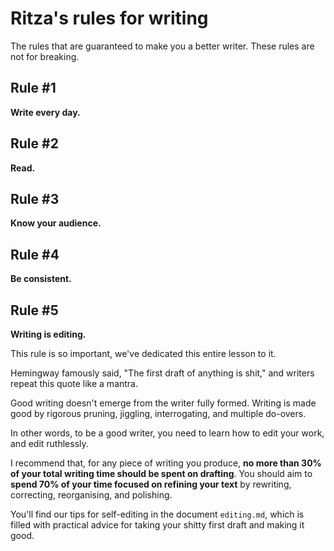 # Ritza's rules for writing

The rules that are guaranteed to make you a better writer. These rules are not for breaking.

## Rule #1

**Write every day.**

## Rule #2

**Read.**

## Rule #3

**Know your audience.**

## Rule #4

**Be consistent.**

## Rule #5

**Writing is editing.**

This rule is so important, we've dedicated this entire lesson to it.

Hemingway famously said, "The first draft of anything is shit," and writers repeat this quote like a mantra.

Good writing doesn't emerge from the writer fully formed. Writing is made good by rigorous pruning, jiggling, interrogating, and multiple do-overs.

In other words, to be a good writer, you need to learn how to edit your work, and edit ruthlessly.

I recommend that, for any piece of writing you produce, **no more than 30% of your total writing time should be spent on drafting**. You should aim to **spend 70% of your time focused on refining your text** by rewriting, correcting, reorganising, and polishing.

You'll find our tips for self-editing in the document `editing.md`, which is filled with practical advice for taking your shitty first draft and making it good.
